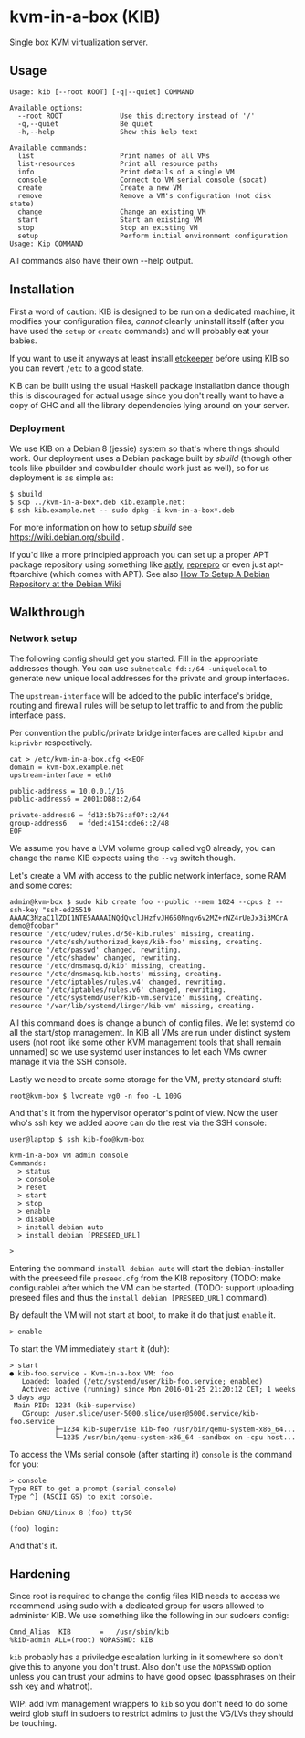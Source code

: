 kvm-in-a-box (KIB)
==================

Single box KVM virtualization server.

Usage
-----

```
Usage: kib [--root ROOT] [-q|--quiet] COMMAND

Available options:
  --root ROOT              Use this directory instead of '/'
  -q,--quiet               Be quiet
  -h,--help                Show this help text

Available commands:
  list                     Print names of all VMs
  list-resources           Print all resource paths
  info                     Print details of a single VM
  console                  Connect to VM serial console (socat)
  create                   Create a new VM
  remove                   Remove a VM's configuration (not disk state)
  change                   Change an existing VM
  start                    Start an existing VM
  stop                     Stop an existing VM
  setup                    Perform initial environment configuration
Usage: Kip COMMAND
```

All commands also have their own --help output.

Installation
------------

First a word of caution: KIB is designed to be run on a dedicated machine, it
modifies your configuration files, _cannot_ cleanly uninstall itself (after you
have used the `setup` or `create` commands) and will probably eat your babies.

If you want to use it anyways at least install
[etckeeper](https://joeyh.name/code/etckeeper/) before using KIB so you can
revert `/etc` to a good state.

KIB can be built using the usual Haskell package installation dance though this
is discouraged for actual usage since you don't really want to have a copy of
GHC and all the library dependencies lying around on your server.

### Deployment

We use KIB on a Debian 8 (jessie) system so that's where things should work. Our
deployment uses a Debian package built by *sbuild* (though other tools like
pbuilder and cowbuilder should work just as well), so for us deployment is as
simple as:

```
$ sbuild
$ scp ../kvm-in-a-box*.deb kib.example.net:
$ ssh kib.example.net -- sudo dpkg -i kvm-in-a-box*.deb
```

For more information on how to setup *sbuild* see https://wiki.debian.org/sbuild .

If you'd like a more principled approach you can set up a proper APT package
repository using something like [aptly](http://www.aptly.info/),
[reprepro](https://mirrorer.alioth.debian.org/) or even just apt-ftparchive
(which comes with APT). See also
[How To Setup A Debian Repository at the Debian Wiki](https://wiki.debian.org/HowToSetupADebianRepository)

Walkthrough
-----------

### Network setup

The following config should get you started. Fill in the appropriate addresses
though. You can use `subnetcalc fd::/64 -uniquelocal` to generate new unique
local addresses for the private and group interfaces.

The `upstream-interface` will be added to the public interface's bridge, routing
and firewall rules will be setup to let traffic to and from the public interface
pass.

Per convention the public/private bridge interfaces are called `kipubr` and
`kiprivbr` respectively.


    cat > /etc/kvm-in-a-box.cfg <<EOF
    domain = kvm-box.example.net
    upstream-interface = eth0

    public-address = 10.0.0.1/16
    public-address6 = 2001:DB8::2/64

    private-address6 = fd13:5b76:af07::2/64
    group-address6   = fded:4154:dde6::2/48
    EOF




We assume you have a LVM volume group called vg0 already, you can change the
name KIB expects using the `--vg` switch though.

Let's create a VM with access to the public network interface, some RAM and some
cores:

    admin@kvm-box $ sudo kib create foo --public --mem 1024 --cpus 2 --ssh-key "ssh-ed25519 AAAAC3NzaC1lZDI1NTE5AAAAINQdQvclJHzfvJH650Nngv6v2MZ+rNZ4rUeJx3i3MCrA demo@foobar"
    resource '/etc/udev/rules.d/50-kib.rules' missing, creating.
    resource '/etc/ssh/authorized_keys/kib-foo' missing, creating.
    resource '/etc/passwd' changed, rewriting.
    resource '/etc/shadow' changed, rewriting.
    resource '/etc/dnsmasq.d/kib' missing, creating.
    resource '/etc/dnsmasq.kib.hosts' missing, creating.
    resource '/etc/iptables/rules.v4' changed, rewriting.
    resource '/etc/iptables/rules.v6' changed, rewriting.
    resource '/etc/systemd/user/kib-vm.service' missing, creating.
    resource '/var/lib/systemd/linger/kib-vm' missing, creating.

All this command does is change a bunch of config files. We let systemd do all
the start/stop management. In KIB all VMs are run under distinct system users
(not root like some other KVM management tools that shall remain unnamed) so we
use systemd user instances to let each VMs owner manage it via the SSH console.

Lastly we need to create some storage for the VM, pretty standard stuff:

    root@kvm-box $ lvcreate vg0 -n foo -L 100G


And that's it from the hypervisor operator's point of view. Now the user who's
ssh key we added above can do the rest via the SSH console:

    user@laptop $ ssh kib-foo@kvm-box

    kvm-in-a-box VM admin console
    Commands:
      > status
      > console
      > reset
      > start
      > stop
      > enable
      > disable
      > install debian auto
      > install debian [PRESEED_URL]

    >

Entering the command `install debian auto` will start the debian-installer with
the preeseed file `preseed.cfg` from the KIB repository (TODO: make
configurable) after which the VM can be started. (TODO: support uploading
preseed files and thus the `install debian [PRESEED_URL]` command).

By default the VM will not start at boot, to make it do that just `enable` it.

    > enable

To start the VM immediately `start` it (duh):

    > start
    ● kib-foo.service - Kvm-in-a-box VM: foo
       Loaded: loaded (/etc/systemd/user/kib-foo.service; enabled)
       Active: active (running) since Mon 2016-01-25 21:20:12 CET; 1 weeks 3 days ago
     Main PID: 1234 (kib-supervise)
       CGroup: /user.slice/user-5000.slice/user@5000.service/kib-foo.service
               ├─1234 kib-supervise kib-foo /usr/bin/qemu-system-x86_64...
               └─1235 /usr/bin/qemu-system-x86_64 -sandbox on -cpu host...

To access the VMs serial console (after starting it) `console` is the command
for you:

    > console
    Type RET to get a prompt (serial console)
    Type ^] (ASCII GS) to exit console.

    Debian GNU/Linux 8 (foo) ttyS0

    (foo) login:

And that's it.

Hardening
---------

Since root is required to change the config files KIB needs to access we
recommend using sudo with a dedicated group for users allowed to administer
KIB. We use something like the following in our sudoers config:

```
Cmnd_Alias  KIB       =   /usr/sbin/kib
%kib-admin ALL=(root) NOPASSWD: KIB
```

`kib` probably has a priviledge escalation lurking in it somewhere so don't give
this to anyone you don't trust. Also don't use the `NOPASSWD` option unless you
can trust your admins to have good opsec (passphrases on their ssh key and
whatnot).

WIP: add lvm management wrappers to `kib` so you don't need to do some weird
glob stuff in sudoers to restrict admins to just the VG/LVs they should be
touching.
